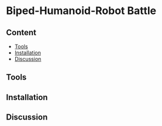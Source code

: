 # Biped-Humanoid-Robot Battle

## Content
  * [Tools](#Tools)
  * [Installation](#Installation)
  * [Discussion](#Discussion)

## Tools




## Installation























## Discussion
